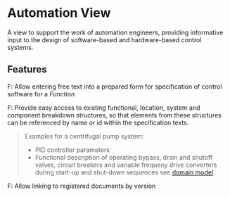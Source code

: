 # Automation View

A view to support the work of automation engineers, providing informative input to the design of software-based and hardware-based control systems.



## Features
F: Allow entering free text into a prepared form for specification of control software for a *Function*  
  
F: Provide easy access to existing functional, location, system and component breakdown structures, so that elements from these structures can be referenced by name or id within the specification texts.  

> Examples for a centrifugal pump system:  
> * PID controller parameters  
> * Functional description of operating bypass, drain and shutoff valves, circuit breakers and variable frequeny drive converters during start-up and shut-down sequences see [domain model](automation.puml)
  
F: Allow linking to registered documents by version 


